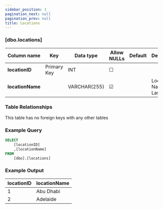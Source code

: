 ```yaml
---
sidebar_position: 1
pagination_next: null
pagination_prev: null
title: Locations
---
```


### [dbo.locations]
| Column name | Key | Data type | Allow NULLs | Default | Description |
| ------- | ------- | ------- | ------- | ------- | ------- |
| **locationID** |  Primary Key | INT | ☐ |  |  | 
| **locationName** |  | VARCHAR(255) | ☑ |  | Location Name E.G. Las Vegas | 

### Table Relationships

This table has no foreign keys with any other tables

### Example Query

```sql
SELECT 
	[locationID]
    ,[locationName]
FROM
	[dbo].[locations]
```

### Example Output

|**locationID**|**locationName**|  
|---|---| 
|1|Abu Dhabi| 
|2|Adelaide| 